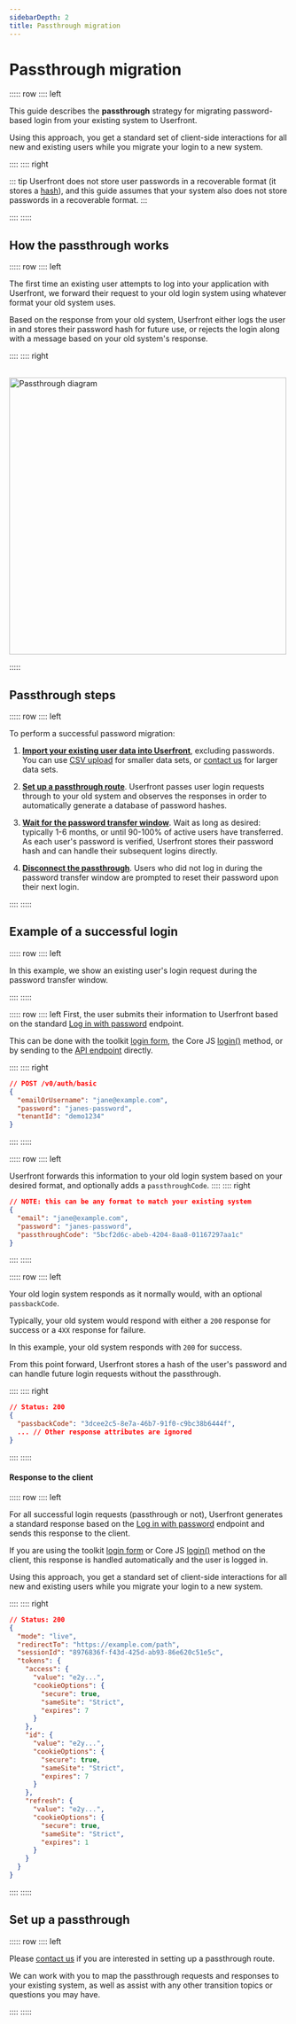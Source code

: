 ```yaml
---
sidebarDepth: 2
title: Passthrough migration
---
```


# Passthrough migration

::::: row
:::: left

This guide describes the **passthrough** strategy for migrating password-based login from your existing system to Userfront.

Using this approach, you get a standard set of client-side interactions for all new and existing users while you migrate your login to a new system.

::::
:::: right

::: tip
Userfront does not store user passwords in a recoverable format (it stores a [hash](https://en.wikipedia.org/wiki/Cryptographic_hash_function)), and this guide assumes that your system also does not store passwords in a recoverable format.
:::

::::
:::::

## How the passthrough works

::::: row
:::: left

The first time an existing user attempts to log into your application with Userfront, we forward their request to your old login system using whatever format your old system uses.

Based on the response from your old system, Userfront either logs the user in and stores their password hash for future use, or rejects the login along with a message based on your old system's response.

::::
:::: right

<br/>

<img src="https://res.cloudinary.com/component/image/upload/v1650036211/guide/passthrough-diagram.png" alt="Passthrough diagram" style="width: 500px;max-width:100%;">

:::::

## Passthrough steps

::::: row
:::: left

To perform a successful password migration:

1. <u>**Import your existing user data into Userfront**</u>, excluding passwords. You can use [CSV upload](/guide/import-export.html) for smaller data sets, or [contact us](mailto:team@userfront.com) for larger data sets.

2. <u>**Set up a passthrough route**</u>. Userfront passes user login requests through to your old system and observes the responses in order to automatically generate a database of password hashes.

3. <u>**Wait for the password transfer window**</u>. Wait as long as desired: typically 1-6 months, or until 90-100% of active users have transferred. As each user's password is verified, Userfront stores their password hash and can handle their subsequent logins directly.

4. <u>**Disconnect the passthrough**</u>. Users who did not log in during the password transfer window are prompted to reset their password upon their next login.

::::
:::::

## Example of a successful login

::::: row
:::: left

In this example, we show an existing user's login request during the password transfer window.

::::
:::::

::::: row
:::: left
First, the user submits their information to Userfront based on the standard [Log in with password](/docs/api-client.html#log-in-with-password) endpoint.

This can be done with the toolkit [login form](/guide/toolkit/automatic-login-form-html.html), the Core JS [login()](/docs/js.html#login-via-password-method) method, or by sending to the [API endpoint](/docs/api-client.html#log-in-with-password) directly.

::::
:::: right

```json
// POST /v0/auth/basic
{
  "emailOrUsername": "jane@example.com",
  "password": "janes-password",
  "tenantId": "demo1234"
}
```

::::
:::::

::::: row
:::: left

Userfront forwards this information to your old login system based on your desired format, and optionally adds a `passthroughCode`.
::::
:::: right

```json
// NOTE: this can be any format to match your existing system
{
  "email": "jane@example.com",
  "password": "janes-password",
  "passthroughCode": "5bcf2d6c-abeb-4204-8aa8-01167297aa1c"
}
```

::::
:::::

::::: row
:::: left

Your old login system responds as it normally would, with an optional `passbackCode`.

Typically, your old system would respond with either a `200` response for success or a `4XX` response for failure.

In this example, your old system responds with `200` for success.

From this point forward, Userfront stores a hash of the user's password and can handle future login requests without the passthrough.

::::
:::: right

```json
// Status: 200
{
  "passbackCode": "3dcee2c5-8e7a-46b7-91f0-c9bc38b6444f",
  ... // Other response attributes are ignored
}
```

::::
:::::

#### Response to the client

::::: row
:::: left

For all successful login requests (passthrough or not), Userfront generates a standard response based on the [Log in with password](https://userfront.com/docs/api-client.html#log-in-with-password) endpoint and sends this response to the client.

If you are using the toolkit [login form](/guide/toolkit/automatic-login-form-html.html) or Core JS [login()](/docs/js.html#login-via-password-method) method on the client, this response is handled automatically and the user is logged in.

Using this approach, you get a standard set of client-side interactions for all new and existing users while you migrate your login to a new system.

::::
:::: right

```json
// Status: 200
{
  "mode": "live",
  "redirectTo": "https://example.com/path",
  "sessionId": "8976836f-f43d-425d-ab93-86e620c51e5c",
  "tokens": {
    "access": {
      "value": "e2y...",
      "cookieOptions": {
        "secure": true,
        "sameSite": "Strict",
        "expires": 7
      }
    },
    "id": {
      "value": "e2y...",
      "cookieOptions": {
        "secure": true,
        "sameSite": "Strict",
        "expires": 7
      }
    },
    "refresh": {
      "value": "e2y...",
      "cookieOptions": {
        "secure": true,
        "sameSite": "Strict",
        "expires": 1
      }
    }
  }
}
```

::::
:::::

## Set up a passthrough

::::: row
:::: left

Please [contact us](mailto:team@userfront.com) if you are interested in setting up a passthrough route.

We can work with you to map the passthrough requests and responses to your existing system, as well as assist with any other transition topics or questions you may have.

::::
:::::
